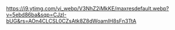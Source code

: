 https://i9.ytimg.com/vi_webp/V3NhZ2iMkKE/maxresdefault.webp?v=5ebd86ba&sqp=CJzI-bUG&rs=AOn4CLCSL0CZsAtk8Z8dWoamIH8sFn3TtA
